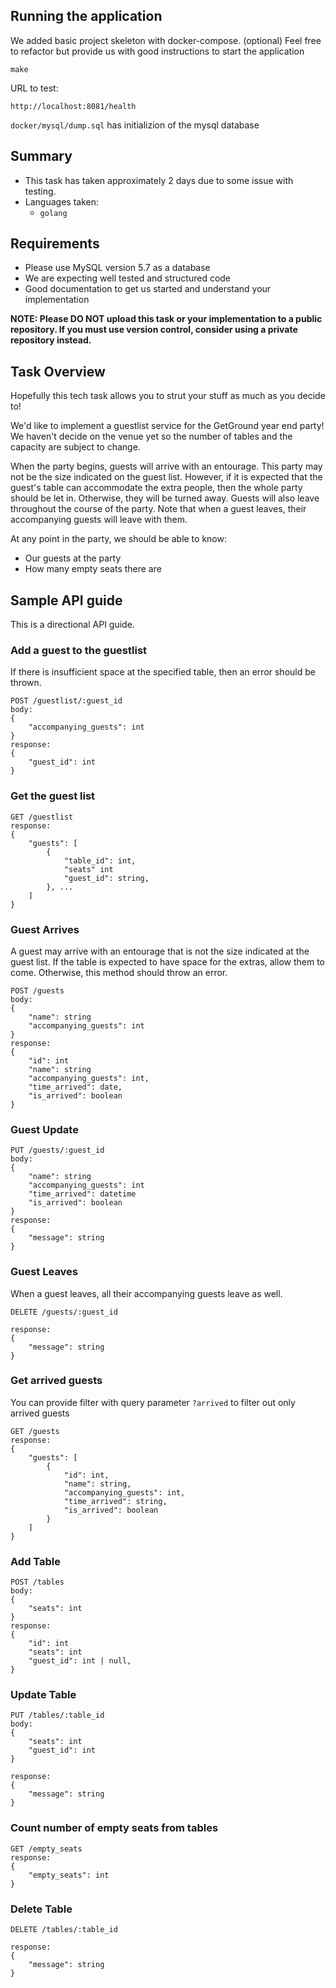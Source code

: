 ## Running the application
We added basic project skeleton with docker-compose. (optional)
Feel free to refactor but provide us with good instructions to start the application
```
make
```

URL to test:
```
http://localhost:8081/health
```

 `docker/mysql/dump.sql` has initializion of the mysql database


## Summary

- This task has taken approximately 2 days due to some issue with testing.
- Languages taken:
  - `golang`

## Requirements

- Please use MySQL version 5.7 as a database
- We are expecting well tested and structured code
- Good documentation to get us started and understand your implementation

**NOTE: Please DO NOT upload this task or your implementation to a public repository. If you must use version control, consider using a private repository instead.**

## Task Overview

Hopefully this tech task allows you to strut your stuff as much as you decide to!

We'd like to implement a guestlist service for the GetGround year end party!
We haven't decide on the venue yet so the number of tables and the capacity are subject to change.

When the party begins, guests will arrive with an entourage. This party may not be the size indicated on the guest list. 
However, if it is expected that the guest's table can accommodate the extra people, then the whole party should be let in. Otherwise, they will be turned away.
Guests will also leave throughout the course of the party. Note that when a guest leaves, their accompanying guests will leave with them.

At any point in the party, we should be able to know:
- Our guests at the party
- How many empty seats there are

## Sample API guide

This is a directional API guide.

### Add a guest to the guestlist

If there is insufficient space at the specified table, then an error should be thrown.

```
POST /guestlist/:guest_id
body: 
{
    "accompanying_guests": int
}
response: 
{
    "guest_id": int
}
```

### Get the guest list

```
GET /guestlist
response: 
{
    "guests": [
        {
            "table_id": int,
            "seats" int
            "guest_id": string,
        }, ...
    ]
}
```

### Guest Arrives

A guest may arrive with an entourage that is not the size indicated at the guest list.
If the table is expected to have space for the extras, allow them to come. Otherwise, this method should throw an error.

```
POST /guests
body:
{
    "name": string
    "accompanying_guests": int
}
response:
{
    "id": int
    "name": string
    "accompanying_guests": int,
    "time_arrived": date,
    "is_arrived": boolean
}
```

### Guest Update

```
PUT /guests/:guest_id
body:
{
    "name": string
    "accompanying_guests": int
    "time_arrived": datetime
    "is_arrived": boolean
}
response:
{
    "message": string
}
```

### Guest Leaves

When a guest leaves, all their accompanying guests leave as well.

```
DELETE /guests/:guest_id

response:
{
    "message": string
}
```

### Get arrived guests

You can provide filter with query parameter `?arrived` to filter out only arrived guests

```
GET /guests
response: 
{
    "guests": [
        {
            "id": int,
            "name": string,
            "accompanying_guests": int,
            "time_arrived": string,
            "is_arrived": boolean
        }
    ]
}
```

### Add Table

```
POST /tables
body:
{
    "seats": int
}
response:
{
    "id": int
    "seats": int
    "guest_id": int | null,
}
```
### Update Table

```
PUT /tables/:table_id
body:
{
    "seats": int
    "guest_id": int
}

response:
{
    "message": string
}
```
### Count number of empty seats from tables

```
GET /empty_seats
response:
{
    "empty_seats": int
}
```

### Delete Table

```
DELETE /tables/:table_id

response:
{
    "message": string
}
```

